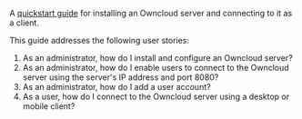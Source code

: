 A [quickstart guide](https://roldanbob.github.io/) for installing an Owncloud server and connecting to it as a client.

This guide addresses the following user stories:
1. As an administrator, how do I install and configure an Owncloud server?
2. As an administrator, how do I enable users to connect to the Owncloud server
using the server's IP address and port 8080?
3. As an administrator, how do I add a user account?
4. As a user, how do I connect to the Owncloud server using a desktop or mobile client?
